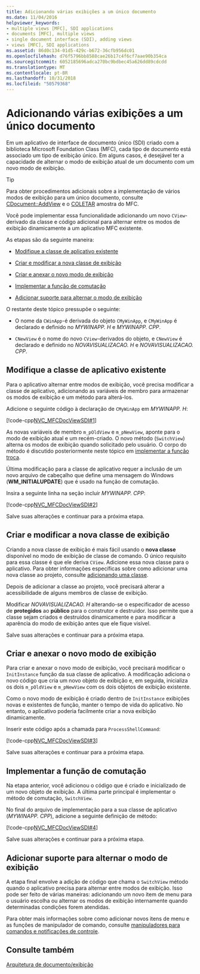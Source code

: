 ```yaml
---
title: Adicionando várias exibições a um único documento
ms.date: 11/04/2016
helpviewer_keywords:
- multiple views [MFC], SDI applications
- documents [MFC], multiple views
- single document interface (SDI), adding views
- views [MFC], SDI applications
ms.assetid: 86d0c134-01d5-429c-b672-36cfb956dc01
ms.openlocfilehash: d76f5796bb8588cae26b17c4f6cf7aae90b354ca
ms.sourcegitcommit: 6052185696adca270bc9bdbec45a626dd89cdcdd
ms.translationtype: MT
ms.contentlocale: pt-BR
ms.lasthandoff: 10/31/2018
ms.locfileid: "50579368"
---
```

# <a name="adding-multiple-views-to-a-single-document"></a>Adicionando várias exibições a um único documento

Em um aplicativo de interface de documento único (SDI) criado com a biblioteca Microsoft Foundation Class (MFC), cada tipo de documento está associado um tipo de exibição único. Em alguns casos, é desejável ter a capacidade de alternar o modo de exibição atual de um documento com um novo modo de exibição.

> [!TIP]
>  Para obter procedimentos adicionais sobre a implementação de vários modos de exibição para um único documento, consulte [CDocument::AddView](../mfc/reference/cdocument-class.md#addview) e o [COLETAR](../visual-cpp-samples.md) amostra do MFC.

Você pode implementar essa funcionalidade adicionando um novo `CView`-derivado da classe e código adicional para alternar entre os modos de exibição dinamicamente a um aplicativo MFC existente.

As etapas são da seguinte maneira:

- [Modifique a classe de aplicativo existente](#vcconmodifyexistingapplicationa1)

- [Criar e modificar a nova classe de exibição](#vcconnewviewclassa2)

- [Criar e anexar o novo modo de exibição](#vcconattachnewviewa3)

- [Implementar a função de comutação](#vcconswitchingfunctiona4)

- [Adicionar suporte para alternar o modo de exibição](#vcconswitchingtheviewa5)

O restante deste tópico pressupõe o seguinte:

- O nome da `CWinApp`-é derivada do objeto `CMyWinApp`, e `CMyWinApp` é declarado e definido no *MYWINAPP. H* e *MYWINAPP. CPP*.

- `CNewView` é o nome do novo `CView`-derivados do objeto, e `CNewView` é declarado e definido no *NOVAVISUALIZACAO. H* e *NOVAVISUALIZACAO. CPP*.

##  <a name="vcconmodifyexistingapplicationa1"></a> Modifique a classe de aplicativo existente

Para o aplicativo alternar entre modos de exibição, você precisa modificar a classe de aplicativo, adicionando as variáveis de membro para armazenar os modos de exibição e um método para alterá-los.

Adicione o seguinte código à declaração de `CMyWinApp` em *MYWINAPP. H*:

[!code-cpp[NVC_MFCDocViewSDI#1](../mfc/codesnippet/cpp/adding-multiple-views-to-a-single-document_1.h)]

As novas variáveis de membro `m_pOldView` e `m_pNewView`, aponte para o modo de exibição atual e um recém-criado. O novo método (`SwitchView`) alterna os modos de exibição quando solicitado pelo usuário. O corpo do método é discutido posteriormente neste tópico em [implementar a função troca](#vcconswitchingfunctiona4).

Última modificação para a classe de aplicativo requer a inclusão de um novo arquivo de cabeçalho que define uma mensagem do Windows (**WM_INITIALUPDATE**) que é usado na função de comutação.

Insira a seguinte linha na seção incluir *MYWINAPP. CPP*:

[!code-cpp[NVC_MFCDocViewSDI#2](../mfc/codesnippet/cpp/adding-multiple-views-to-a-single-document_2.cpp)]

Salve suas alterações e continuar para a próxima etapa.

##  <a name="vcconnewviewclassa2"></a> Criar e modificar a nova classe de exibição

Criando a nova classe de exibição é mais fácil usando o **nova classe** disponível no modo de exibição de classe de comando. O único requisito para essa classe é que ele deriva `CView`. Adicione essa nova classe para o aplicativo. Para obter informações específicas sobre como adicionar uma nova classe ao projeto, consulte [adicionando uma classe](../ide/adding-a-class-visual-cpp.md).

Depois de adicionar a classe ao projeto, você precisará alterar a acessibilidade de alguns membros de classe de exibição.

Modificar *NOVAVISUALIZACAO. H* alterando-se o especificador de acesso de **protegidos** ao **público** para o construtor e destruidor. Isso permite que a classe sejam criados e destruídos dinamicamente e para modificar a aparência do modo de exibição antes que ele fique visível.

Salve suas alterações e continuar para a próxima etapa.

##  <a name="vcconattachnewviewa3"></a> Criar e anexar o novo modo de exibição

Para criar e anexar o novo modo de exibição, você precisará modificar o `InitInstance` função da sua classe de aplicativo. A modificação adiciona o novo código que cria um novo objeto de exibição e, em seguida, inicializa os dois `m_pOldView` e `m_pNewView` com os dois objetos de exibição existente.

Como o novo modo de exibição é criado dentro de `InitInstance` exibições novas e existentes de função, manter o tempo de vida do aplicativo. No entanto, o aplicativo poderia facilmente criar a nova exibição dinamicamente.

Inserir este código após a chamada para `ProcessShellCommand`:

[!code-cpp[NVC_MFCDocViewSDI#3](../mfc/codesnippet/cpp/adding-multiple-views-to-a-single-document_3.cpp)]

Salve suas alterações e continuar para a próxima etapa.

##  <a name="vcconswitchingfunctiona4"></a> Implementar a função de comutação

Na etapa anterior, você adicionou o código que é criado e inicializado de um novo objeto de exibição. A última parte principal é implementar o método de comutação, `SwitchView`.

No final do arquivo de implementação para a sua classe de aplicativo (*MYWINAPP. CPP*), adicione a seguinte definição de método:

[!code-cpp[NVC_MFCDocViewSDI#4](../mfc/codesnippet/cpp/adding-multiple-views-to-a-single-document_4.cpp)]

Salve suas alterações e continuar para a próxima etapa.

##  <a name="vcconswitchingtheviewa5"></a> Adicionar suporte para alternar o modo de exibição

A etapa final envolve a adição de código que chama o `SwitchView` método quando o aplicativo precisa para alternar entre modos de exibição. Isso pode ser feito de várias maneiras: adicionando um novo item de menu para o usuário escolha ou alternar os modos de exibição internamente quando determinadas condições forem atendidas.

Para obter mais informações sobre como adicionar novos itens de menu e as funções de manipulador de comando, consulte [manipuladores para comandos e notificações de controle](../mfc/handlers-for-commands-and-control-notifications.md).

## <a name="see-also"></a>Consulte também

[Arquitetura de documento/exibição](../mfc/document-view-architecture.md)

